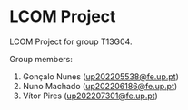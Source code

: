 # LCOM Project

LCOM Project for group T13G04.

Group members:

1. Gonçalo Nunes (up202205538@fe.up.pt)
2. Nuno Machado (up202206186@fe.up.pt)
3. Vítor Pires (up202207301@fe.up.pt)
